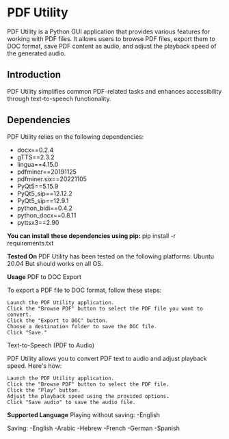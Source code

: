 # PDF Utility

PDF Utility is a Python GUI application that provides various features for working with PDF files. It allows users to browse PDF files, export them to DOC format, save PDF content as audio, and adjust the playback speed of the generated audio.

## Introduction

PDF Utility simplifies common PDF-related tasks and enhances accessibility through text-to-speech functionality.

## Dependencies

PDF Utility relies on the following dependencies:

- docx==0.2.4
- gTTS==2.3.2
- lingua==4.15.0
- pdfminer==20191125
- pdfminer.six==20221105
- PyQt5==5.15.9
- PyQt5_sip==12.12.2
- PyQt5_sip==12.9.1
- python_bidi==0.4.2
- python_docx==0.8.11
- pyttsx3==2.90

**You can install these dependencies using pip:**
pip install -r requirements.txt


**Tested On**
PDF Utility has been tested on the following platforms:
    Ubuntu 20.04
But should works on all OS.

**Usage**
PDF to DOC Export

To export a PDF file to DOC format, follow these steps:

    Launch the PDF Utility application.
    Click the "Browse PDF" button to select the PDF file you want to convert.
    Click the "Export to DOC" button.
    Choose a destination folder to save the DOC file.
    Click "Save."

Text-to-Speech (PDF to Audio)

PDF Utility allows you to convert PDF text to audio and adjust playback speed. Here's how:

    Launch the PDF Utility application.
    Click the "Browse PDF" button to select the PDF file.
    Click the "Play" button.
    Adjust the playback speed using the provided options.
    Click "Save audio" to save the audio file.


**Supported Language**
Playing without saving:
  -English

Saving:
  -English
  -Arabic
  -Hebrew
  -French
  -German
  -Spanish
